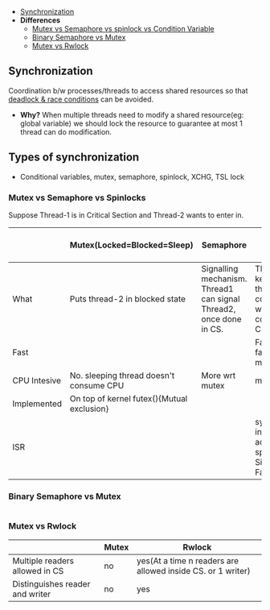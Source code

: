 - [Synchronization](#sy)
- **Differences**
  - [Mutex vs Semaphore vs spinlock vs Condition Variable](#vs)
  - [Binary Semaphore vs Mutex](#vs1)
  - [Mutex vs Rwlock](#vs2)

<a name=sy></a>
## Synchronization
Coordination b/w processes/threads to access shared resources so that [deadlock & race conditions](/Threads_Processes_IPC/Terms) can be avoided.
- **Why?** When multiple threads need to modify a shared resource(eg: global variable) we should lock the resource to guarantee at most 1 thread can do modification.

<a name=ty></a>
## Types of synchronization
- Conditional variables, mutex, semaphore, spinlock, XCHG, TSL lock

<a name=vs></a>
### Mutex vs Semaphore vs Spinlocks
Suppose Thread-1 is in Critical Section and Thread-2 wants to enter in.

|   |Mutex(Locked=Blocked=Sleep) | Semaphore | Spin-lock=[Busy Waiting](/Threads_Processes_IPC/Terms#busyw) | Conditional Variable |
|---|---|---|---|---|
|What| Puts thread-2 in blocked state | Signalling mechanism. Thread1 can signal Thread2, once done in CS. | Thread-2 keeps checking the lock continously in while(1). This consumes CPU.|Same as Semaphore|
| Fast | | | Fastest, 3 times faster than mutex||
| CPU Intesive | No. sleeping thread doesn't consume CPU | More wrt mutex | more wrt mutex ||
| Implemented | On top of kernel futex(){Mutual exclusion} | | ||
| ISR | | | synchronization in ISR is achieved using spinlocks. Since these are Fastest.||

<a name=vs1></a>
### Binary Semaphore vs Mutex
```c
```

### Mutex vs Rwlock
||Mutex|Rwlock|
|---|---|---|
|Multiple readers allowed in CS| no | yes(At a time n readers are allowed inside CS. or 1 writer) |
|Distinguishes reader and writer|no|yes|
